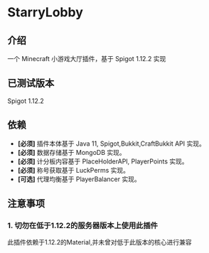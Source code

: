 # StarryLobby

## 介绍
一个 Minecraft 小游戏大厅插件，基于 Spigot 1.12.2 实现

## 已测试版本
Spigot 1.12.2

## 依赖
- **[必须]** 插件本体基于 Java 11, Spigot,Bukkit,CraftBukkit API 实现。
- **[必须]** 数据存储基于 MongoDB 实现。
- **[必须]** 计分板内容基于 PlaceHolderAPI, PlayerPoints 实现。
- **[必须]** 称号获取基于 LuckPerms 实现。
- **[可选]** 代理均衡基于 PlayerBalancer 实现。

## 注意事项

### 1. 切勿在低于1.12.2的服务器版本上使用此插件
此插件依赖于1.12.2的Material,并未曾对低于此版本的核心进行兼容

